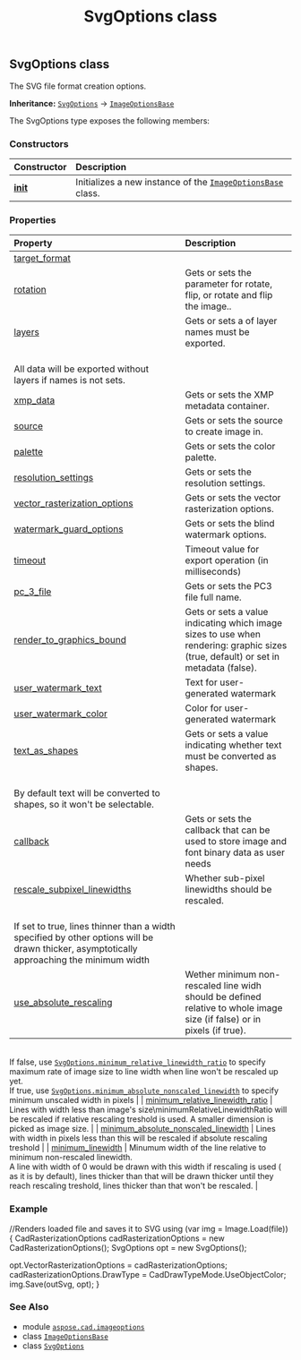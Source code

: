 ﻿---
title: SvgOptions class
second_title: Aspose.CAD for Python via .NET API References
description: 
type: docs
weight: 400
url: /python-net/aspose.cad.imageoptions/svgoptions/
is_root: false
---

## SvgOptions class

The SVG file format creation options.



**Inheritance:** [`SvgOptions`](/cad/python-net/aspose.cad.imageoptions/svgoptions) → 
[`ImageOptionsBase`](/cad/python-net/aspose.cad.imageoptions/imageoptionsbase)



The SvgOptions type exposes the following members:

### Constructors
| Constructor | Description |
| :- | :- |
| [__init__](/cad/python-net/aspose.cad.imageoptions/svgoptions/__init__/#) | Initializes a new instance of the [`ImageOptionsBase`](/cad/python-net/aspose.cad.imageoptions/imageoptionsbase) class. |


### Properties
| Property | Description |
| :- | :- |
| [target_format](/cad/python-net/aspose.cad.imageoptions/svgoptions/target_format) |  |
| [rotation](/cad/python-net/aspose.cad.imageoptions/svgoptions/rotation) | Gets or sets the parameter for rotate, flip, or rotate and flip the image.. |
| [layers](/cad/python-net/aspose.cad.imageoptions/svgoptions/layers) | Gets or sets a of layer names must be exported.<br/>All data will be exported without layers if names is not sets. |
| [xmp_data](/cad/python-net/aspose.cad.imageoptions/svgoptions/xmp_data) | Gets or sets the XMP metadata container. |
| [source](/cad/python-net/aspose.cad.imageoptions/svgoptions/source) | Gets or sets the source to create image in. |
| [palette](/cad/python-net/aspose.cad.imageoptions/svgoptions/palette) | Gets or sets the color palette. |
| [resolution_settings](/cad/python-net/aspose.cad.imageoptions/svgoptions/resolution_settings) | Gets or sets the resolution settings. |
| [vector_rasterization_options](/cad/python-net/aspose.cad.imageoptions/svgoptions/vector_rasterization_options) | Gets or sets the vector rasterization options. |
| [watermark_guard_options](/cad/python-net/aspose.cad.imageoptions/svgoptions/watermark_guard_options) | Gets or sets the blind watermark options. |
| [timeout](/cad/python-net/aspose.cad.imageoptions/svgoptions/timeout) | Timeout value for export operation (in milliseconds) |
| [pc_3_file](/cad/python-net/aspose.cad.imageoptions/svgoptions/pc_3_file) | Gets or sets the PC3 file full name. |
| [render_to_graphics_bound](/cad/python-net/aspose.cad.imageoptions/svgoptions/render_to_graphics_bound) | Gets or sets a value indicating which image sizes to use when rendering: graphic sizes (true, default) or set in metadata (false). |
| [user_watermark_text](/cad/python-net/aspose.cad.imageoptions/svgoptions/user_watermark_text) | Text for user-generated watermark |
| [user_watermark_color](/cad/python-net/aspose.cad.imageoptions/svgoptions/user_watermark_color) | Color for user-generated watermark |
| [text_as_shapes](/cad/python-net/aspose.cad.imageoptions/svgoptions/text_as_shapes) | Gets or sets a value indicating whether text must be converted as shapes.<br/>By default text will be converted to shapes, so it won't be selectable. |
| [callback](/cad/python-net/aspose.cad.imageoptions/svgoptions/callback) | Gets or sets the callback that can be used to store image and font binary data as user needs |
| [rescale_subpixel_linewidths](/cad/python-net/aspose.cad.imageoptions/svgoptions/rescale_subpixel_linewidths) | Whether sub-pixel linewidths should be rescaled. <br/>If set to true, lines thinner than a width specified by other options will be drawn thicker, asymptotically approaching the minimum width |
| [use_absolute_rescaling](/cad/python-net/aspose.cad.imageoptions/svgoptions/use_absolute_rescaling) | Wether minimum non-rescaled line widh should be defined relative to whole image size (if false) or in pixels (if true).<br/>If false, use [`SvgOptions.minimum_relative_linewidth_ratio`](/cad/python-net/aspose.cad.imageoptions/svgoptions#minimum_relative_linewidth_ratio) to specify maximum rate of image size to line width when line won't be rescaled up yet.<br/>If true, use [`SvgOptions.minimum_absolute_nonscaled_linewidth`](/cad/python-net/aspose.cad.imageoptions/svgoptions#minimum_absolute_nonscaled_linewidth) to specify minimum unscaled width in pixels |
| [minimum_relative_linewidth_ratio](/cad/python-net/aspose.cad.imageoptions/svgoptions/minimum_relative_linewidth_ratio) | Lines with width less than image's size\minimumRelativeLinewidthRatio will be rescaled if relative rescaling treshold is used. A smaller dimension is picked as image size. |
| [minimum_absolute_nonscaled_linewidth](/cad/python-net/aspose.cad.imageoptions/svgoptions/minimum_absolute_nonscaled_linewidth) | Lines with width in pixels less than this will be rescaled if absolute rescaling treshold |
| [minimum_linewidth](/cad/python-net/aspose.cad.imageoptions/svgoptions/minimum_linewidth) | Minumum width of the line relative to minimum non-rescaled linewidth.<br/>A line with width of 0 would be drawn with this width if rescaling is used ( as it is by default), lines thicker than that will be drawn thicker until they reach rescaling treshold, lines thicker than that won't be rescaled. |



### Example 


//Renders loaded file and saves it to SVG
using (var img = Image.Load(file))
{
CadRasterizationOptions cadRasterizationOptions = new CadRasterizationOptions();
SvgOptions opt = new SvgOptions();

opt.VectorRasterizationOptions = cadRasterizationOptions;
cadRasterizationOptions.DrawType = CadDrawTypeMode.UseObjectColor;
img.Save(outSvg, opt);
}

### See Also
* module [`aspose.cad.imageoptions`](..)
* class [`ImageOptionsBase`](/cad/python-net/aspose.cad.imageoptions/imageoptionsbase)
* class [`SvgOptions`](/cad/python-net/aspose.cad.imageoptions/svgoptions)
